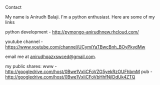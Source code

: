 Contact

My name is Anirudh Balaji. I'm a python enthusiast. Here are some of my links

python development - http://pymongo-anirudhnew.rhcloud.com/


youtube channel - https://www.youtube.com/channel/UCymiYaTBwcBnh_BOyPkydMw


email me at anirudhqazxswced@gmail.com.

my public shares: 
www - http://googledrive.com/host/0Bwe1VxIiCFoVZG5yekRzOUFhbmM
pub - http://googledrive.com/host/0Bwe1VxIiCFoVbHhfNjlDdUk4ZTQ
